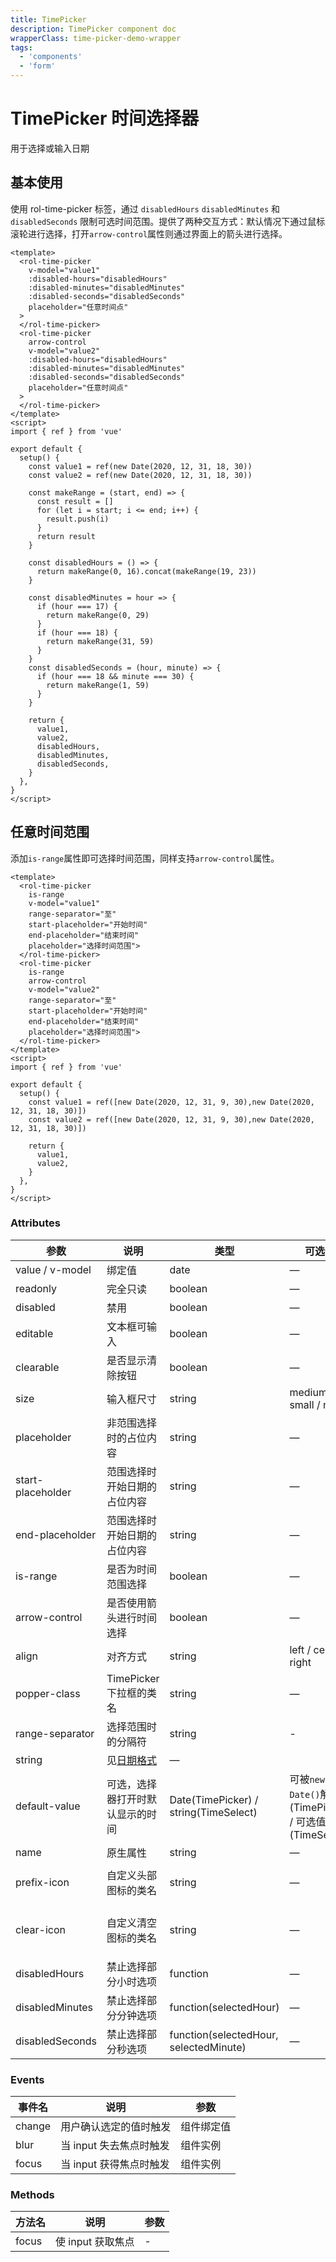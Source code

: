 ```yaml
---
title: TimePicker
description: TimePicker component doc
wrapperClass: time-picker-demo-wrapper
tags:
  - 'components'
  - 'form'
---
```


# TimePicker 时间选择器

用于选择或输入日期

## 基本使用

使用 rol-time-picker 标签，通过 `disabledHours` `disabledMinutes` 和 `disabledSeconds` 限制可选时间范围。提供了两种交互方式：默认情况下通过鼠标滚轮进行选择，打开`arrow-control`属性则通过界面上的箭头进行选择。

```vue demo
<template>
  <rol-time-picker
    v-model="value1"
    :disabled-hours="disabledHours"
    :disabled-minutes="disabledMinutes"
    :disabled-seconds="disabledSeconds"
    placeholder="任意时间点"
  >
  </rol-time-picker>
  <rol-time-picker
    arrow-control
    v-model="value2"
    :disabled-hours="disabledHours"
    :disabled-minutes="disabledMinutes"
    :disabled-seconds="disabledSeconds"
    placeholder="任意时间点"
  >
  </rol-time-picker>
</template>
<script>
import { ref } from 'vue'

export default {
  setup() {
    const value1 = ref(new Date(2020, 12, 31, 18, 30))
    const value2 = ref(new Date(2020, 12, 31, 18, 30))

    const makeRange = (start, end) => {
      const result = []
      for (let i = start; i <= end; i++) {
        result.push(i)
      }
      return result
    }

    const disabledHours = () => {
      return makeRange(0, 16).concat(makeRange(19, 23))
    }

    const disabledMinutes = hour => {
      if (hour === 17) {
        return makeRange(0, 29)
      }
      if (hour === 18) {
        return makeRange(31, 59)
      }
    }
    const disabledSeconds = (hour, minute) => {
      if (hour === 18 && minute === 30) {
        return makeRange(1, 59)
      }
    }

    return {
      value1,
      value2,
      disabledHours,
      disabledMinutes,
      disabledSeconds,
    }
  },
}
</script>
```

## 任意时间范围

添加`is-range`属性即可选择时间范围，同样支持`arrow-control`属性。

```vue demo
<template>
  <rol-time-picker
    is-range
    v-model="value1"
    range-separator="至"
    start-placeholder="开始时间"
    end-placeholder="结束时间"
    placeholder="选择时间范围">
  </rol-time-picker>
  <rol-time-picker
    is-range
    arrow-control
    v-model="value2"
    range-separator="至"
    start-placeholder="开始时间"
    end-placeholder="结束时间"
    placeholder="选择时间范围">
  </rol-time-picker>
</template>
<script>
import { ref } from 'vue'

export default {
  setup() {
    const value1 = ref([new Date(2020, 12, 31, 9, 30),new Date(2020, 12, 31, 18, 30)])
    const value2 = ref([new Date(2020, 12, 31, 9, 30),new Date(2020, 12, 31, 18, 30)])

    return {
      value1,
      value2,
    }
  },
}
</script>
```


### Attributes
| 参数      | 说明          | 类型      | 可选值                           | 默认值  |
|---------- |-------------- |---------- |--------------------------------  |-------- |
| value / v-model | 绑定值 | date | — | — |
| readonly | 完全只读 | boolean | — | false |
| disabled | 禁用 | boolean | — | false |
| editable | 文本框可输入 | boolean | — | true |
| clearable | 是否显示清除按钮 | boolean | — | true |
| size          | 输入框尺寸     | string          | medium / small / mini  | — |
| placeholder | 非范围选择时的占位内容 | string | — | — |
| start-placeholder | 范围选择时开始日期的占位内容 | string | — | — |
| end-placeholder | 范围选择时开始日期的占位内容 | string | — | — |
| is-range | 是否为时间范围选择 | boolean | — | false |
| arrow-control | 是否使用箭头进行时间选择 | boolean | — | false |
| align | 对齐方式 | string | left / center / right | left |
| popper-class | TimePicker 下拉框的类名 | string | — | — |
| range-separator | 选择范围时的分隔符 | string | - | '-' |
| string | 见[日期格式](https://day.js.org/docs/zh-CN/display/format) | — |
| default-value | 可选，选择器打开时默认显示的时间 | Date(TimePicker) / string(TimeSelect) | 可被`new Date()`解析(TimePicker) / 可选值(TimeSelect) | — |
| name | 原生属性 | string | — | — |
| prefix-icon | 自定义头部图标的类名 | string | — | rol-icon-time |
| clear-icon | 自定义清空图标的类名 | string | — | rol-icon-circle-close |
| disabledHours | 禁止选择部分小时选项 | function | — | - |
| disabledMinutes | 禁止选择部分分钟选项 | function(selectedHour) | — | - |
| disabledSeconds | 禁止选择部分秒选项 | function(selectedHour, selectedMinute) | — | - |

### Events
| 事件名 | 说明 | 参数 |
|---------|--------|---------|
| change | 用户确认选定的值时触发 | 组件绑定值 |
| blur | 当 input 失去焦点时触发 | 组件实例 |
| focus | 当 input 获得焦点时触发 | 组件实例 |

### Methods
| 方法名 | 说明 | 参数 |
| ---- | ---- | ---- |
| focus | 使 input 获取焦点 | - |
